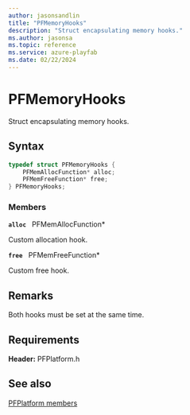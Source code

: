 ```yaml
---
author: jasonsandlin
title: "PFMemoryHooks"
description: "Struct encapsulating memory hooks."
ms.author: jasonsa
ms.topic: reference
ms.service: azure-playfab
ms.date: 02/22/2024
---
```


# PFMemoryHooks  

Struct encapsulating memory hooks.  

## Syntax  
  
```cpp
typedef struct PFMemoryHooks {  
    PFMemAllocFunction* alloc;  
    PFMemFreeFunction* free;  
} PFMemoryHooks;  
```
  
### Members  
  
**`alloc`** &nbsp; PFMemAllocFunction*  
  
Custom allocation hook.
  
**`free`** &nbsp; PFMemFreeFunction*  
  
Custom free hook.
  
## Remarks  
  
Both hooks must be set at the same time.
  
## Requirements  
  
**Header:** PFPlatform.h
  
## See also  
[PFPlatform members](../pfplatform_members.md)  

  
  

